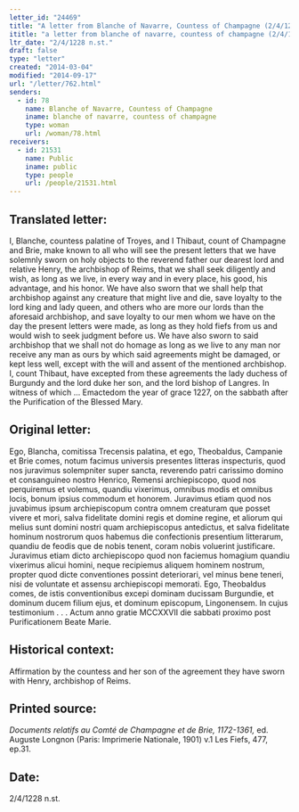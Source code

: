 ```yaml
---
letter_id: "24469"
title: "A letter from Blanche of Navarre, Countess of Champagne (2/4/1228 n.st.)"
ititle: "a letter from blanche of navarre, countess of champagne (2/4/1228 n.st.)"
ltr_date: "2/4/1228 n.st."
draft: false
type: "letter"
created: "2014-03-04"
modified: "2014-09-17"
url: "/letter/762.html"
senders:
  - id: 78
    name: Blanche of Navarre, Countess of Champagne
    iname: blanche of navarre, countess of champagne
    type: woman
    url: /woman/78.html
receivers:
  - id: 21531
    name: Public
    iname: public
    type: people
    url: /people/21531.html
---
```

<h2> Translated letter:</h2>I, Blanche, countess palatine of Troyes, and I Thibaut, count of Champagne and Brie, make known to all who will see the present letters that we have solemnly sworn on holy objects to the reverend father our dearest lord and relative Henry, the archbishop of Reims, that we shall seek diligently and wish, as long as we live, in every way and in every place, his good, his advantage, and his honor.  We have also sworn that we shall help that archbishop against any creature that might live and die, save loyalty to the lord king and lady queen, and others who are more our lords than the aforesaid archbishop, and save loyalty to our men whom we have on the day the present letters were made, as long as they hold fiefs from us and would wish to seek judgment before us.  We have also sworn to said archbishop that we shall not do homage as long as we live to any man nor receive any man as ours by which said agreements might be damaged, or kept less well, except with the will and assent of the mentioned archbishop.
I, count Thibaut, have excepted from these agreements the lady duchess of Burgundy and the lord duke her son, and the lord bishop of Langres.  In witness of which ...
Emactedom the year of grace 1227, on the sabbath after the Purification of the Blessed Mary.
<h2 class="mt-4"> Original letter:</h2>Ego, Blancha, comitissa Trecensis palatina, et ego, Theobaldus, Campanie et Brie comes, notum facimus universis presentes litteras inspecturis, quod nos juravimus solempniter super sancta, reverendo patri carissimo domino et consanguineo nostro Henrico, Remensi archiepiscopo, quod nos perquiremus et volemus, quandiu vixerimus, omnibus modis et omnibus locis, bonum ipsius commodum et honorem.  Juravimus etiam quod nos juvabimus ipsum archiepiscopum contra omnem creaturam que posset vivere et mori, salva fidelitate domini regis et domine regine, et aliorum qui melius sunt domini nostri quam archiepiscopus antedictus, et salva fidelitate hominum nostrorum quos habemus die confectionis presentium litterarum, quandiu de feodis que de nobis tenent, coram nobis voluerint justificare.  Juravimus etiam dicto archiepiscopo quod non faciemus homagium quandiu vixerimus alicui homini, neque recipiemus aliquem hominem nostrum, propter quod dicte conventiones possint deteriorari, vel minus bene teneri, nisi de voluntate et assensu archiepiscopi memorati.  Ego, Theobaldus comes, de istis conventionibus excepi dominam ducissam Burgundie, et dominum ducem filium ejus, et dominum episcopum, Lingonensem.  In cujus testimonium . . . Actum anno gratie MCCXXVII die sabbati proximo post Purificationem Beate Marie.
<h2 class="mt-4"> Historical context:</h2>Affirmation by the countess and her son of the agreement they have sworn with Henry, archbishop of Reims.
<h2 class="mt-4"> Printed source:</h2><p><em>Documents relatifs au Comté de Champagne et de Brie, 1172-1361,</em> ed. Auguste Longnon (Paris: Imprimerie Nationale, 1901) v.1 Les Fiefs, 477, ep.31.</p><h2 class="mt-4"> Date:</h2>2/4/1228 n.st.